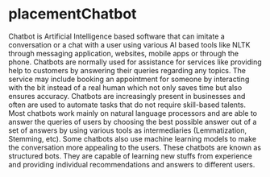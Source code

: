 # placementChatbot
Chatbot is Artificial Intelligence based software that can imitate a conversation or a chat with a  user  using  various  AI  based  tools  like  NLTK  through  messaging  application,  websites, mobile apps or through the phone. Chatbots are normally used for assistance for services like providing help to customers by answering their queries regarding any topics. The service may include  booking  an  appointment  for  someone  by  interacting  with  the  bit  instead  of  a  real human  which  not  only  saves  time  but  also  ensures  accuracy.  Chatbots  are  increasingly present  in  businesses  and  often  are  used  to  automate  tasks  that  do  not  require  skill-based talents. Most chatbots work mainly on natural language processors and are able to answer the queries of users by choosing the best possible answer out of a set of answers by using various tools  as  intermediaries  (Lemmatization,  Stemming,  etc).  Some  chatbots  also  use  machine learning  models  to  make  the conversation  more  appealing  to  the users.  These  chatbots  are known  as  structured  bots.  They  are  capable  of  learning  new  stuffs  from  experience  and providing individual recommendations and answers to different users.
